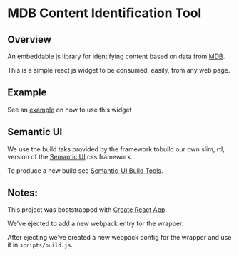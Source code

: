 # MDB Content Identification Tool

## Overview

An embeddable js library for identifying content based on data from [MDB](https://github.com/Bnei-Baruch/mdb).

This is a simple react js widget to be consumed, easily, from any web page.


## Example

See an [example](http://app.mdb.bbdomain.org/_tools/cit/example.html) on how to use this widget


## Semantic UI

We use the build taks provided by the framework tobuild our own slim, rtl,
version of the [Semantic UI](https://semantic-ui.com/) css framework.

To produce a new build see [Semantic-UI Build Tools](https://semantic-ui.com/introduction/build-tools.html).


## Notes:

This project was bootstrapped with [Create React App](https://github.com/facebookincubator/create-react-app).

We've ejected to add a new webpack entry for the wrapper.

After ejecting we've created a new webpack config for the wrapper and use it in `scripts/build.js`.


